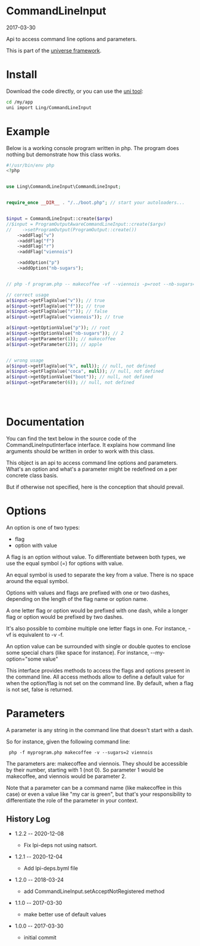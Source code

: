 CommandLineInput
===================
2017-03-30




Api to access command line options and parameters.


This is part of the [universe framework](https://github.com/karayabin/universe-snapshot).




Install
============
Download the code directly, or you can use the [uni tool](https://github.com/lingtalfi/universe-naive-importer):

```bash
cd /my/app
uni import Ling/CommandLineInput
```



Example
============

Below is a working console program written in php.
The program does nothing but demonstrate how this class works.


```php
#!/usr/bin/env php
<?php


use Ling\CommandLineInput\CommandLineInput;


require_once __DIR__ . "/../boot.php"; // start your autoloaders...


$input = CommandLineInput::create($argv)
//$input = ProgramOutputAwareCommandLineInput::create($argv)
//    ->setProgramOutput(ProgramOutput::create())
    ->addFlag("v")
    ->addFlag("f")
    ->addFlag("r")
    ->addFlag("viennois")

    ->addOption("p")
    ->addOption("nb-sugars");


// php -f program.php -- makecoffee -vf --viennois -p=root --nb-sugars=2 apple

// correct usage
a($input->getFlagValue("v")); // true
a($input->getFlagValue("f")); // true
a($input->getFlagValue("r")); // false
a($input->getFlagValue("viennois")); // true

a($input->getOptionValue("p")); // root
a($input->getOptionValue("nb-sugars")); // 2
a($input->getParameter(1)); // makecoffee
a($input->getParameter(2)); // apple


// wrong usage
a($input->getFlagValue("k", null)); // null, not defined
a($input->getFlagValue("coca", null)); // null, not defined
a($input->getOptionValue("boot")); // null, not defined
a($input->getParameter(6)); // null, not defined





```


Documentation
================

You can find the text below in the source code of the CommandLineInputInterface interface.
It explains how command line arguments should be written in order to work with this class.
 
 


This object is an api to access command line options and parameters.
What's an option and what's a parameter might be redefined on a per concrete class basis.

But if otherwise not specified, here is the conception that should prevail.



Options
=============
An option is one of two types:

- flag
- option with value


A flag is an option without value.
To differentiate between both types, we use the equal symbol (=) for options with value.

An equal symbol is used to separate the key from a value.
There is no space around the equal symbol.

Options with values and flags are prefixed with one or two dashes, depending on
the length of the flag name or option name.

A one letter flag or option would be prefixed with one dash,
while a longer flag or option would be prefixed by two dashes.

It's also possible to combine multiple one letter flags in one.
For instance, -vf is equivalent to -v -f.


An option value can be surrounded with single or double quotes to enclose
some special chars (like space for instance).
For instance, --my-option="some value"


This interface provides methods to access the flags and options present in the command line.
All access methods allow to define a default value for when the option/flag is not set on the command line.
By default, when a flag is not set, false is returned.




Parameters
=============
A parameter is any string in the command line that doesn't start with a dash.

So for instance, given the following command line:

     php -f myprogram.php makecoffee -v --sugars=2 viennois

The parameters are: makecoffee and viennois.
They should be accessible by their number, starting with 1 (not 0).
So parameter 1 would be makecoffee, and viennois would be parameter 2.

Note that a parameter can be a command name (like makecoffee in this case) or even a value like "my car is green",
but that's your responsibility to differentiate the role of the parameter in your context.






History Log
------------------

- 1.2.2 -- 2020-12-08

    - Fix lpi-deps not using natsort.

- 1.2.1 -- 2020-12-04

    - Add lpi-deps.byml file

- 1.2.0 -- 2018-03-24

    - add CommandLineInput.setAcceptNotRegistered method
    
- 1.1.0 -- 2017-03-30

    - make better use of default values
    
- 1.0.0 -- 2017-03-30

    - initial commit
    
    


